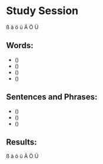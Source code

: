 # Study Session
  ß   ä   ö  ü   Ä   Ö   Ü


## Words:
* ()
* ()
* () 
* ()


## Sentences and Phrases:
* ()
* ()
* () 


## Results:

  ß   ä   ö  ü   Ä   Ö   Ü
